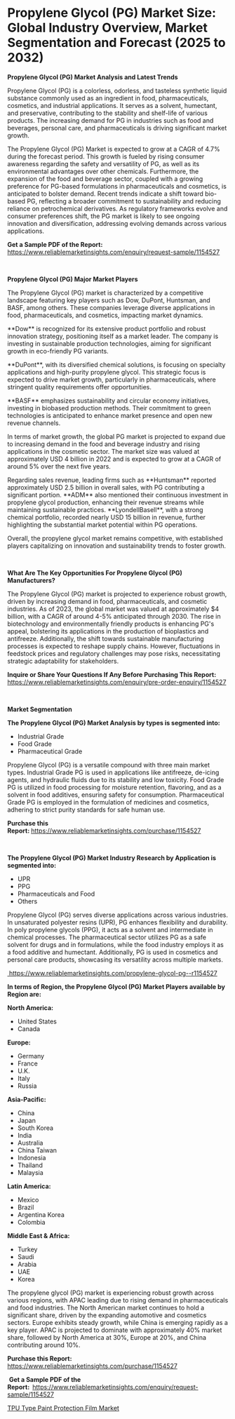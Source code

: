 <p><h1>Propylene Glycol (PG) Market Size: Global Industry Overview, Market Segmentation and Forecast (2025 to 2032)</h1></p><p><strong>Propylene Glycol (PG) Market Analysis and Latest Trends</strong></p>
<p><p>Propylene Glycol (PG) is a colorless, odorless, and tasteless synthetic liquid substance commonly used as an ingredient in food, pharmaceuticals, cosmetics, and industrial applications. It serves as a solvent, humectant, and preservative, contributing to the stability and shelf-life of various products. The increasing demand for PG in industries such as food and beverages, personal care, and pharmaceuticals is driving significant market growth.</p><p>The Propylene Glycol (PG) Market is expected to grow at a CAGR of 4.7% during the forecast period. This growth is fueled by rising consumer awareness regarding the safety and versatility of PG, as well as its environmental advantages over other chemicals. Furthermore, the expansion of the food and beverage sector, coupled with a growing preference for PG-based formulations in pharmaceuticals and cosmetics, is anticipated to bolster demand. Recent trends indicate a shift toward bio-based PG, reflecting a broader commitment to sustainability and reducing reliance on petrochemical derivatives. As regulatory frameworks evolve and consumer preferences shift, the PG market is likely to see ongoing innovation and diversification, addressing evolving demands across various applications.</p></p>
<p><strong>Get a Sample PDF of the Report:&nbsp;</strong> <a href="https://www.reliablemarketinsights.com/enquiry/request-sample/1154527?utm_campaign=2609&utm_medium=2&utm_source=Github&utm_content=ia&utm_term=03042025&utm_id=propylene-glycol-pg">https://www.reliablemarketinsights.com/enquiry/request-sample/1154527</a></p>
<p>&nbsp;</p>
<p><strong>Propylene Glycol (PG) Major Market Players</strong></p>
<p><p>The Propylene Glycol (PG) market is characterized by a competitive landscape featuring key players such as Dow, DuPont, Huntsman, and BASF, among others. These companies leverage diverse applications in food, pharmaceuticals, and cosmetics, impacting market dynamics.</p><p>**Dow** is recognized for its extensive product portfolio and robust innovation strategy, positioning itself as a market leader. The company is investing in sustainable production technologies, aiming for significant growth in eco-friendly PG variants. </p><p>**DuPont**, with its diversified chemical solutions, is focusing on specialty applications and high-purity propylene glycol. This strategic focus is expected to drive market growth, particularly in pharmaceuticals, where stringent quality requirements offer opportunities.</p><p>**BASF** emphasizes sustainability and circular economy initiatives, investing in biobased production methods. Their commitment to green technologies is anticipated to enhance market presence and open new revenue channels.</p><p>In terms of market growth, the global PG market is projected to expand due to increasing demand in the food and beverage industry and rising applications in the cosmetic sector. The market size was valued at approximately USD 4 billion in 2022 and is expected to grow at a CAGR of around 5% over the next five years.</p><p>Regarding sales revenue, leading firms such as **Huntsman** reported approximately USD 2.5 billion in overall sales, with PG contributing a significant portion. **ADM** also mentioned their continuous investment in propylene glycol production, enhancing their revenue streams while maintaining sustainable practices. **LyondellBasell**, with a strong chemical portfolio, recorded nearly USD 15 billion in revenue, further highlighting the substantial market potential within PG operations.</p><p>Overall, the propylene glycol market remains competitive, with established players capitalizing on innovation and sustainability trends to foster growth.</p></p>
<p>&nbsp;</p>
<p><strong>What Are The Key Opportunities For Propylene Glycol (PG) Manufacturers?</strong></p>
<p><p>The Propylene Glycol (PG) market is projected to experience robust growth, driven by increasing demand in food, pharmaceuticals, and cosmetic industries. As of 2023, the global market was valued at approximately $4 billion, with a CAGR of around 4-5% anticipated through 2030. The rise in biotechnology and environmentally friendly products is enhancing PG's appeal, bolstering its applications in the production of bioplastics and antifreeze. Additionally, the shift towards sustainable manufacturing processes is expected to reshape supply chains. However, fluctuations in feedstock prices and regulatory challenges may pose risks, necessitating strategic adaptability for stakeholders.</p></p>
<p><strong>Inquire or Share Your Questions If Any Before Purchasing This Report:</strong> <a href="https://www.reliablemarketinsights.com/enquiry/pre-order-enquiry/1154527?utm_campaign=2609&utm_medium=2&utm_source=Github&utm_content=ia&utm_term=03042025&utm_id=propylene-glycol-pg">https://www.reliablemarketinsights.com/enquiry/pre-order-enquiry/1154527</a></p>
<p>&nbsp;</p>
<p><strong>Market Segmentation</strong></p>
<p><strong>The Propylene Glycol (PG) Market Analysis by types is segmented into:</strong></p>
<p><ul><li>Industrial Grade</li><li>Food Grade</li><li>Pharmaceutical Grade</li></ul></p>
<p><p>Propylene Glycol (PG) is a versatile compound with three main market types. Industrial Grade PG is used in applications like antifreeze, de-icing agents, and hydraulic fluids due to its stability and low toxicity. Food Grade PG is utilized in food processing for moisture retention, flavoring, and as a solvent in food additives, ensuring safety for consumption. Pharmaceutical Grade PG is employed in the formulation of medicines and cosmetics, adhering to strict purity standards for safe human use.</p></p>
<p><strong>Purchase this Report:&nbsp;</strong><a href="https://www.reliablemarketinsights.com/purchase/1154527?utm_campaign=2609&utm_medium=2&utm_source=Github&utm_content=ia&utm_term=03042025&utm_id=propylene-glycol-pg">https://www.reliablemarketinsights.com/purchase/1154527</a></p>
<p>&nbsp;</p>
<p><strong>The Propylene Glycol (PG) Market Industry Research by Application is segmented into:</strong></p>
<p><ul><li>UPR</li><li>PPG</li><li>Pharmaceuticals and Food</li><li>Others</li></ul></p>
<p><p>Propylene Glycol (PG) serves diverse applications across various industries. In unsaturated polyester resins (UPR), PG enhances flexibility and durability. In poly propylene glycols (PPG), it acts as a solvent and intermediate in chemical processes. The pharmaceutical sector utilizes PG as a safe solvent for drugs and in formulations, while the food industry employs it as a food additive and humectant. Additionally, PG is used in cosmetics and personal care products, showcasing its versatility across multiple markets.</p></p>
<p><a href="https://www.reliablemarketinsights.com/propylene-glycol-pg--r1154527?utm_campaign=2609&utm_medium=2&utm_source=Github&utm_content=ia&utm_term=03042025&utm_id=propylene-glycol-pg">&nbsp;https://www.reliablemarketinsights.com/propylene-glycol-pg--r1154527</a></p>
<p><strong>In terms of Region, the Propylene Glycol (PG) Market Players available by Region are:</strong></p>
<p>
    <p> <strong> North America: </strong>
        <ul>
            <li>United States</li>
            <li>Canada</li>
        </ul>
        </p> 
    <p> <strong> Europe: </strong>
        <ul>
            <li>Germany</li>
            <li>France</li>
            <li>U.K.</li>
            <li>Italy</li>
            <li>Russia</li>
        </ul>
        </p> 
    <p> <strong> Asia-Pacific: </strong>
        <ul>
            <li>China</li>
            <li>Japan</li>
            <li>South Korea</li>
            <li>India</li>
            <li>Australia</li>
            <li>China Taiwan</li>
            <li>Indonesia</li>
            <li>Thailand</li>
            <li>Malaysia</li>
        </ul>
        </p> 
    <p> <strong> Latin America: </strong>
        <ul>
            <li>Mexico</li>
            <li>Brazil</li>
            <li>Argentina Korea</li>
            <li>Colombia</li>
        </ul>
        </p> 
    <p> <strong> Middle East & Africa: </strong>
        <ul>
            <li>Turkey</li>
            <li>Saudi</li>
            <li>Arabia</li>
            <li>UAE</li>
            <li>Korea</li>
        </ul>
    </p>
    </p>
<p><p>The propylene glycol (PG) market is experiencing robust growth across various regions, with APAC leading due to rising demand in pharmaceuticals and food industries. The North American market continues to hold a significant share, driven by the expanding automotive and cosmetics sectors. Europe exhibits steady growth, while China is emerging rapidly as a key player. APAC is projected to dominate with approximately 40% market share, followed by North America at 30%, Europe at 20%, and China contributing around 10%.</p></p>
<p><strong>Purchase this Report: </strong><a href="https://www.reliablemarketinsights.com/purchase/1154527?utm_campaign=2609&utm_medium=2&utm_source=Github&utm_content=ia&utm_term=03042025&utm_id=propylene-glycol-pg">https://www.reliablemarketinsights.com/purchase/1154527</a></p>
<p>&nbsp;<strong>Get a Sample PDF of the Report:&nbsp;&nbsp;</strong><a href="https://www.reliablemarketinsights.com/enquiry/request-sample/1154527?utm_campaign=2609&utm_medium=2&utm_source=Github&utm_content=ia&utm_term=03042025&utm_id=propylene-glycol-pg">https://www.reliablemarketinsights.com/enquiry/request-sample/1154527</a></p>
<p><strong></strong></p>
<p><p><a href="https://github.com/lisaeichler20775/Market-Research-Report-List-1/blob/main/tpu-type-paint-protection-film-market.md?utm_campaign=2609&utm_medium=2&utm_source=Github&utm_content=ia&utm_term=03042025&utm_id=propylene-glycol-pg">TPU Type Paint Protection Film Market</a></p></p>